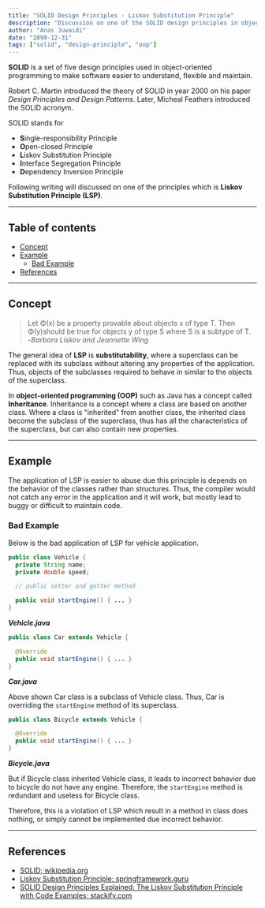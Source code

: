 ```yaml
---
title: "SOLID Design Principles - Liskov Substitution Principle"
description: "Discussion on one of the SOLID design principles in object-oriented software development"
author: "Anas Juwaidi"
date: "2099-12-31"
tags: ["solid", "design-principle", "oop"]
---
```


**SOLID** is a set of five design principles used in object-oriented programming to make software easier to understand, flexible and maintain.

Robert C. Martin introduced the theory of SOLID in year 2000 on his paper *Design Principles and Design Patterns*. Later, Micheal Feathers introduced the SOLID acronym.

SOLID stands for
- **S**ingle-responsibility Principle
- **O**pen-closed Principle
- **L**iskov Substitution Principle
- **I**nterface Segregation Principle
- **D**ependency Inversion Principle

Following writing will discussed on one of the principles which is **Liskov Substitution Principle (LSP)**.

---

## Table of contents
* [Concept](#concept)
* [Example](#example)
  * [Bad Example](#bad-example)
* [References](#references)

---

<a name="concept"></a>
## Concept

> Let Φ(x) be a property provable about objects x of type T. Then Φ(y)should be true for objects y of type S where S is a subtype of T.<br/>
> -*Barbara Liskov and Jeannette Wing*

The general idea of **LSP** is **substitutability**, where a superclass can be replaced with its subclass without altering any properties of the application. Thus, objects of the subclasses required to behave in similar to the objects of the superclass.

In **object-oriented programming (OOP)** such as Java has a concept called **Inheritance**. Inheritance is a concept where a class are based on another class. Where a class is "inherited" from another class, the inherited class become the subclass of the superclass, thus has all the characteristics of the superclass, but can also contain new properties.

---

<a name="example"></a>
## Example

The application of LSP is easier to abuse due this principle is depends on the behavior of the classes rather than structures. Thus, the compiler would not catch any error in the application and it will work, but mostly lead to buggy or difficult to maintain code.

<a name="bad-example"></a>
### Bad Example

Below is the bad application of LSP for vehicle application.

```java
public class Vehicle {
  private String name;
  private double speed;

  // public setter and getter method

  public void startEngine() { ... }
}
```
***Vehicle.java***

```java
public class Car extends Vehicle {

  @Override
  public void startEngine() { ... }
}
```
***Car.java***

Above shown Car class is a subclass of Vehicle class. Thus, Car is overriding the `startEngine` method of its superclass.

```java
public class Bicycle extends Vehicle {

  @Override
  public void startEngine() { ... }
}
```
***Bicycle.java***

But if Bicycle class inherited Vehicle class, it leads to incorrect behavior due to bicycle do not have any engine. Therefore, the `startEngine` method is redundant and useless for Bicycle class.

Therefore, this is a violation of LSP which result in a method in class does nothing, or simply cannot be implemented due incorrect behavior.

---

<a name="references"></a>
## References

* [SOLID; wikipedia.org](https://en.wikipedia.org/wiki/SOLID)
* [Liskov Substitution Principle; springframework.guru](https://springframework.guru/principles-of-object-oriented-design/liskov-substitution-principle/)
* [SOLID Design Principles Explained: The Liskov Substitution Principle with Code Examples; stackify.com](https://stackify.com/solid-design-liskov-substitution-principle/)
